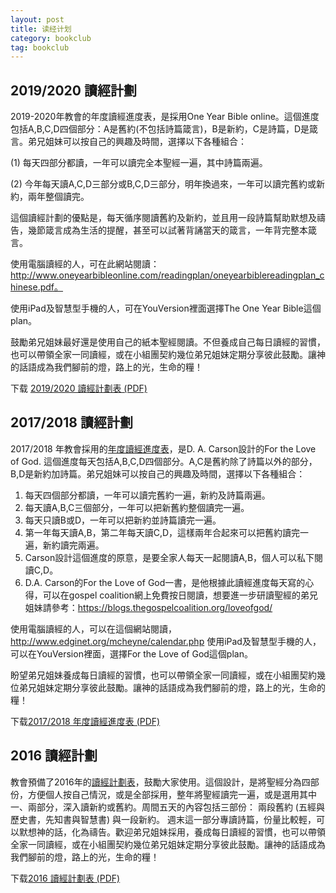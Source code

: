 ```yaml
---
layout: post
title: 读经计划
category: bookclub
tag: bookclub
---
```


## 2019/2020 讀經計劃 ##

2019-2020年教會的年度讀經進度表，是採用One Year Bible online。這個進度包括A,B,C,D四個部分：A是舊約(不包括詩篇箴言)，B是新約，C是詩篇，D是箴言。弟兄姐妹可以按自己的興趣及時間，選擇以下各種組合：

(1) 每天四部分都讀，一年可以讀完全本聖經一遍，其中詩篇兩遍。

(2) 今年每天讀A,C,D三部分或B,C,D三部分，明年換過來，一年可以讀完舊約或新約，兩年整個讀完。

這個讀經計劃的優點是，每天循序閱讀舊約及新約，並且用一段詩篇幫助默想及禱告，幾節箴言成為生活的提醒，甚至可以試著背誦當天的箴言，一年背完整本箴言。

使用電腦讀經的人，可在此網站閱讀：http://www.oneyearbibleonline.com/readingplan/oneyearbiblereadingplan_chinese.pdf。

使用iPad及智慧型手機的人，可在YouVersion裡面選擇The One Year Bible這個plan。

鼓勵弟兄姐妹最好還是使用自己的紙本聖經閱讀。不但養成自己每日讀經的習慣，也可以帶領全家一同讀經，或在小組團契約幾位弟兄姐妹定期分享彼此鼓勵。讓神的話語成為我們腳前的燈，路上的光，生命的糧！

下载 [2019/2020 讀經計劃表 (PDF)][schedule_2019]

## 2017/2018 讀經計劃 ##

2017/2018 年教會採用的[年度讀經進度表][schedule_2017]，是D. A. Carson設計的For the Love of God. 這個進度每天包括A,B,C,D四個部分。A,C是舊約除了詩篇以外的部分，B,D是新約加詩篇。弟兄姐妹可以按自己的興趣及時間，選擇以下各種組合：

1. 每天四個部分都讀，一年可以讀完舊約一遍，新約及詩篇兩遍。
2. 每天讀A,B,C三個部分，一年可以把新舊約整個讀完一遍。
3. 每天只讀B或D，一年可以把新約並詩篇讀完一遍。
4. 第一年每天讀A,B，第二年每天讀C,D，這樣兩年合起來可以把舊約讀完一遍，新約讀完兩遍。
5. Carson設計這個進度的原意，是要全家人每天一起閱讀A,B，個人可以私下閱讀C,D。
6. D.A. Carson的For the Love of God一書，是他根據此讀經進度每天寫的心得，可以在gospel coalition網上免費按日閱讀，想要進一步研讀聖經的弟兄姐妹請參考：https://blogs.thegospelcoalition.org/loveofgod/

使用電腦讀經的人，可以在這個網站閱讀，http://www.edginet.org/mcheyne/calendar.php
使用iPad及智慧型手機的人，可以在YouVersion裡面，選擇For the Love of God這個plan。

盼望弟兄姐妹養成每日讀經的習慣，也可以帶領全家一同讀經，或在小組團契約幾位弟兄姐妹定期分享彼此鼓勵。讓神的話語成為我們腳前的燈，路上的光，生命的糧！

下载[2017/2018 年度讀經進度表 (PDF) ][schedule_2017]

## 2016 讀經計劃 ##

教會預備了2016年的[讀經計劃表][schedule_2016]，鼓勵大家使用。這個設計，是將聖經分為四部份，方便個人按自己情況，或是全部採用，整年將聖經讀完一遍，或是選用其中一、兩部分，深入讀新約或舊約。周間五天的內容包括三部份：
兩段舊約
(五經與歷史書，先知書與智慧書)
與一段新約。
週末這一部分專讀詩篇，份量比較輕，可以默想神的話，化為禱告。歡迎弟兄姐妹採用，養成每日讀經的習慣，也可以帶領全家一同讀經，或在小組團契約幾位弟兄姐妹定期分享彼此鼓勵。讓神的話語成為我們腳前的燈，路上的光，生命的糧！

下载[2016 讀經計劃表 (PDF)][schedule_2016]

[schedule_2016]: https://drive.google.com/file/d/0B66cODim0szOUTRiR3J3MzJhTWc/view?usp=sharing
[schedule_2017]: {{site.media_url}}/doc/sundayschool/2017-For-the-Love-of-God-Bible-reading-plan.pdf
[schedule_2019]: http://www.oneyearbibleonline.com/readingplan/oneyearbiblereadingplan_chinese.pdf


